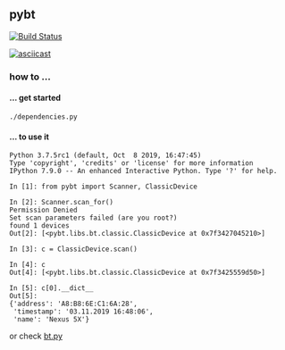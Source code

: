## pybt
[![Build Status](https://build.eberlein.io/buildStatus/icon?job=python_pybt)](https://build.eberlein.io/job/python_pybt/)

[![asciicast](https://asciinema.org/a/299826.svg)](https://asciinema.org/a/299826)

### how to ...
#### ... get started
```shell script
./dependencies.py
```

#### ... to use it
```
Python 3.7.5rc1 (default, Oct  8 2019, 16:47:45) 
Type 'copyright', 'credits' or 'license' for more information
IPython 7.9.0 -- An enhanced Interactive Python. Type '?' for help.

In [1]: from pybt import Scanner, ClassicDevice                                                                                                                                        

In [2]: Scanner.scan_for()                                                                                                                                                             
Permission Denied
Set scan parameters failed (are you root?)
found 1 devices
Out[2]: [<pybt.libs.bt.classic.ClassicDevice at 0x7f3427045210>]

In [3]: c = ClassicDevice.scan()                                                                                                                                                       

In [4]: c                                                                                                                                                                              
Out[4]: [<pybt.libs.bt.classic.ClassicDevice at 0x7f3425559d50>]

In [5]: c[0].__dict__                                                                                                                                                                  
Out[5]: 
{'address': 'A8:B8:6E:C1:6A:28',
 'timestamp': '03.11.2019 16:48:06',
 'name': 'Nexus 5X'}

```

or check [bt.py](https://github.com/smthnspcl/pybt/blob/master/bt.py)
